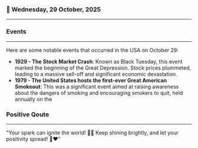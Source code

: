 ### 📅 Wednesday, 29 October, 2025
------
### Events
------
Here are some notable events that occurred in the USA on October 29:

- **1929 - The Stock Market Crash**: Known as Black Tuesday, this event marked the beginning of the Great Depression. Stock prices plummeted, leading to a massive sell-off and significant economic devastation.
- **1979 - The United States hosts the first-ever Great American Smokeout**: This was a significant event aimed at raising awareness about the dangers of smoking and encouraging smokers to quit, held annually on the
### Positive Qoute
------
"Your spark can ignite the world! 💫✨ Keep shining brightly, and let your positivity spread! 🌟❤️"
